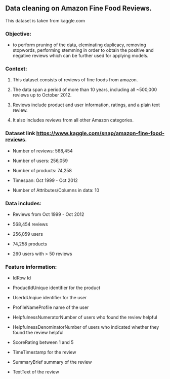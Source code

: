 
## Data cleaning on Amazon Fine Food Reviews.

This dataset is taken from kaggle.com


### Objective:
- to perform pruning of the data, eleminating duplicacy, removing stopwords, performing stemming in order to obtain the positive and negative reviews which can be further used for applying models.


### Context:
1. This dataset consists of reviews of fine foods from amazon. 

2. The data span a period of more than 10 years, including all ~500,000 reviews up to October 2012. 

3. Reviews include product and user information, ratings, and a plain text review. 

4. It also includes reviews from all other Amazon categories.



### Dataset link https://www.kaggle.com/snap/amazon-fine-food-reviews.

- Number of reviews: 568,454

- Number of users: 256,059

- Number of products: 74,258

- Timespan: Oct 1999 - Oct 2012
- Number of Attributes/Columns in data: 10


### Data includes:
 - Reviews from Oct 1999 - Oct 2012
 
 - 568,454 reviews
 
 - 256,059 users
 
 - 74,258 products
 
 - 260 users with > 50 reviews


### Feature information:

- IdRow Id

- ProductIdUnique identifier for the product

- UserIdUnqiue identifier for the user

- ProfileNameProfile name of the user

- HelpfulnessNumeratorNumber of users who found the review helpful

- HelpfulnessDenominatorNumber of users who indicated whether they found the review helpful

- ScoreRating between 1 and 5

- TimeTimestamp for the review

- SummaryBrief summary of the review

- TextText of the review



